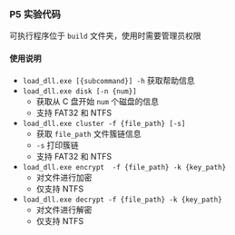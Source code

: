 ### P5 实验代码

可执行程序位于 `build` 文件夹，使用时需要管理员权限



#### 使用说明

- `load_dll.exe [{subcommand}] -h` 获取帮助信息
- `load_dll.exe disk [-n {num}]`
  - 获取从 C 盘开始 `num` 个磁盘的信息
  - 支持 FAT32 和 NTFS
- `load_dll.exe cluster -f {file_path} [-s]`
  - 获取 `file_path` 文件簇链信息
  - `-s` 打印簇链
  - 支持 FAT32 和 NTFS
- `load_dll.exe encrypt  -f {file_path} -k {key_path}`
  - 对文件进行加密
  - 仅支持 NTFS
- `load_dll.exe decrypt -f {file_path} -k {key_path}`
  - 对文件进行解密
  - 仅支持 NTFS



